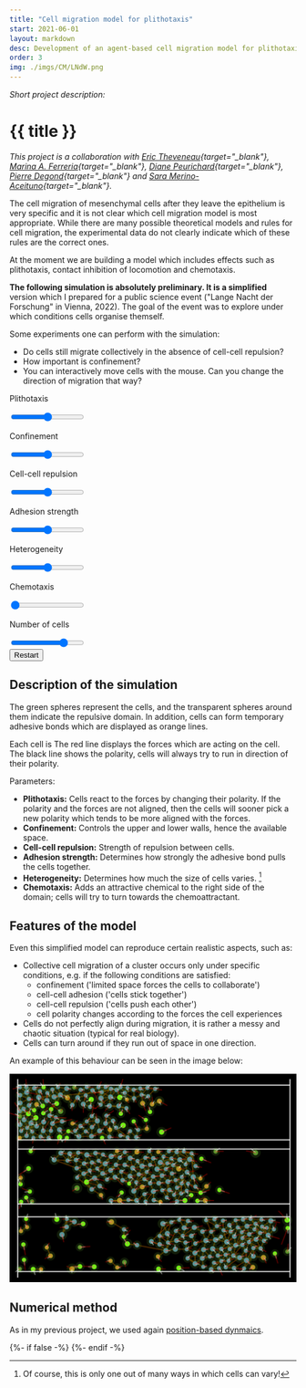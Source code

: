 ```yaml
---
title: "Cell migration model for plithotaxis"
start: 2021-06-01
layout: markdown
desc: Development of an agent-based cell migration model for plithotaxis.
order: 3
img: ./imgs/CM/LNdW.png
---
```



_Short project description:_
# {{ title }}

*This project is a collaboration with [Eric Theveneau](https://cbi-toulouse.fr/eng/equipe-theveneau){target="_blank"}, [Marina A. Ferreria](https://marinaaferreira.wordpress.com/){target="_blank"}, [Diane Peurichard](https://sites.google.com/site/dianepeurichard/home){target="_blank"}, [Pierre Degond](https://sites.google.com/site/degond/Home){target="_blank"} and [Sara Merino-Aceituno](https://sites.google.com/view/saramerinoaceituno){target="_blank"}.*

The cell migration of mesenchymal cells after they leave the epithelium is very specific and it is not clear 
which cell migration model is most appropriate. While there are many possible theoretical models and rules for cell migration, the experimental data do not clearly indicate which of these rules are the correct ones. 

At the moment we are building a model which includes effects such as plithotaxis, contact inhibition of locomotion
and chemotaxis. 


**The following simulation is absolutely preliminary. It is a simplified** version which I prepared for a public science event ("Lange Nacht der Forschung" in Vienna, 2022). The goal of the event was to explore under which conditions cells organise themself.

Some experiments one can perform with the simulation: 
- Do cells still migrate collectively in the absence of cell-cell repulsion?
- How important is confinement? 
- You can interactively move cells with the mouse. Can you change the direction of migration that way? 

<div>

<div class="grid md:grid-cols-3 grid-cols-2 prose-p:p-0 prose-p:m-0">
<div>
<p>Plithotaxis</p>
<input type="range" id="sl_plitho" ></input>
</div>
<div>
<p>Confinement</p>
<input type="range" id="sl_confinement" ></input>
</div>
<div>
<p>Cell-cell repulsion</p>
<input type="range" id="sl_soft_rep" ></input>
</div>
<div>
<p>Adhesion strength</p>
<input type="range" id="sl_adh_stiffness" ></input>
</div>
<div>
<p>Heterogeneity</p>
<input type="range" id="sl_heterogeneity" ></input>
</div>
<div>
<p>Chemotaxis</p>
<input type="range" id="sl_chemo" value="0"></input>
</div>
<div>
<p>Number of cells</p>
<input type="range" id="sl_N" value="90" min="0" max="120" step="10"></input>
</div>
</div>

<div id="sim_cm" class="max-w-full;">
</div>

<div class="container mx-auto w-max">
<button id="sim_1_reset" class="flex border-2 border-red-600 hover:bg-red-300 bg-red-200 rounded-xl pl-4 pr-4 mb-4 drop-shadow-xl">Restart</button>
</div>
</div>


## Description of the simulation

The green spheres represent the cells, and the transparent spheres around them indicate the 
repulsive domain. In addition, cells can form temporary adhesive bonds which are displayed as orange lines.

 Each cell is The red line displays the forces which are acting on the cell.
The black line shows the polarity, cells will always try to run in direction of their polarity.

Parameters:
- **Plithotaxis:** Cells react to the forces by changing their polarity. If the polarity and the forces are not aligned, then the cells will sooner pick a new polarity which tends to be more aligned with the forces.
- **Confinement:** Controls the upper and lower walls, hence the available space.
- **Cell-cell repulsion:** Strength of repulsion between cells.
- **Adhesion strength:** Determines how strongly the adhesive bond pulls the cells together.
- **Heterogeneity:** Determines how much the size of cells varies. [^het]
- **Chemotaxis:** Adds an attractive chemical to the right side of the domain; cells will try to turn towards the chemoattractant.

[^het]: Of course, this is only one out of many ways in which cells can vary!

## Features of the model

Even this simplified model can reproduce certain realistic aspects, such as:
- Collective cell migration of a cluster occurs only under specific conditions, e.g. if the following conditions are satisfied:
    - confinement ('limited space forces the cells to collaborate')
    - cell-cell adhesion ('cells stick together')
    - cell-cell repulsion ('cells push each other')
    - cell polarity changes according to the forces the cell experiences
- Cells do not perfectly align during migration, it is rather a messy and chaotic situation (typical for real biology).
- Cells can turn around if they run out of space in one direction.

An example of this behaviour can be seen in the image below:

![](imgs/CM/cm_01-3.png)

## Numerical method

As in my previous project, we used again [position-based dynmaics](../position-based-dynamics).



<!-- this is here to allow markdown preview with scripts -->
{%- if false -%}
    <script src="https://cdnjs.cloudflare.com/ajax/libs/p5.js/1.4.1/p5.min.js" integrity="sha512-NxocnqsXP3zm0Xb42zqVMvjQIktKEpTIbCXXyhBPxqGZHqhcOXHs4pXI/GoZ8lE+2NJONRifuBpi9DxC58L0Lw==" crossorigin="anonymous" referrerpolicy="no-referrer"></script>
{%- endif -%}


<div>

<script>



    let sim_cm = function(p) {

        let parent = document.getElementById('sim_cm');
        let sl_chemo = document.getElementById('sl_chemo');
        let sl_plitho = document.getElementById('sl_plitho');
        let sl_soft_rep = document.getElementById('sl_soft_rep');
        let sl_adh_stiffness = document.getElementById('sl_adh_stiffness');
        let sl_confinement = document.getElementById('sl_confinement');
        let sl_heterogeneity = document.getElementById('sl_heterogeneity');
        let sl_N = document.getElementById('sl_N');
    
        let p_def = {
            r: 20,
            r_spread: 5, 
            chemo: 0.1,
            run_speed: 1.2, 
            tumble_speed: 0.5, 
            cil_speed: 0.7, 
            cluster_speed: 0.8, 
            run_dur: 15.0, 
            tumble_dur: 6.0, 
            rotation_dur: 2.0, 
            cil_dur: 5.0,
            new_adh_dur: 3.0, 
            break_adh_dur: 12.0, 
            cntc_dur: 1.0,
            diff_coef: 0.02,  
            adh_stiffness: 0.02,
            plitho_align: 50,
            plitho_max: 50,
            plitho_min: 0.1,
            plitho_spread: 3.14 / 1.5,
            plitho_dur: 3,
            soft_rep: 0.2,
            wall_rep: 0.2,
            n_substeps: 10,
            mu: 2
        };
    
        let p1 = {...p_def};
        let p2 = {...p_def};
        // global (constant) parameters 
        const s = 20;
        // internal width/height of the scene
        const w = 800; // in mu meter!
        const h = 600; // in mu meter
        const aspect = w/h;

        const pv = p5.Vector;
        const game_mode = 1;
    
        let cells = [], walls = [], cnts, grads;
    
        // model parameters
        const D = 0.2;
    
        class Cell {
        constructor(t){
            const alpha = p.random(0, 2*p.PI);
            this.pol = p.createVector(p.sin(alpha), p.cos(alpha));
            this.f = p.createVector(0.0, 0.0);
            this.r_h = 10;  // in mu meter
            this.r_s = 20;  // in mu meter
            this.rand = p.random(0,1);
            this.type = t;
            this.mode = 0;
            this.pos = p.createVector(p.random(0, w/2), p.random(h/4, 3*h/4));
            this.col = {r: 80, g: 150, b: 50};
        }
        draw() {
            p.noStroke();
            p.fill(this.col.r, this.col.g, this.col.b, 80);
            p.circle(this.pos.x, this.pos.y, this.r_s*2);
            
            /*
            if( this.mode == 0) {
            p.fill(this.col.r, this.col.g + 100, this.col.b);  
            } 
            else if ( this.mode == 1 ) {
            p.fill(this.col.r, this.col.g, this.col.b);
            } 
            else if ( this.mode == 2 ) {
            p.fill(this.col.r + 100, this.col.g, this.col.b);  
            } 
            else 
            {
            p.fill(this.col.r, this.col.g, this.col.b + 100);
            }
            p.circle(this.pos.x, this.pos.y, this.r_h*2);
            */
            p.fill(this.col.r, this.col.g, this.col.b);
            p.circle(this.pos.x, this.pos.y, this.r_h*2);

            p.stroke(0,0,0, 120);
            p.line(this.pos.x, this.pos.y, this.pos.x + this.r_s * this.pol.x, this.pos.y + this.r_s * this.pol.y);
            if( true ) {
            p.stroke(150,0,0, 70);
            p.line(this.pos.x, this.pos.y, this.pos.x + this.r_s * this.f.x, this.pos.y + this.r_s * this.f.y);
            }  
        }
        }
    
        class Contacts {
        constructor(N){
            this.cnts = [];
            for( let i = 0; i < N; ++i) {
            this.cnts[i] = [];
            for( let j = 0; j < N; ++j) {
                this.cnts[i][j] = false;
            }
            }
        }
    
        addContact(i, j) {
            this.cnts[i][j] = true;
            this.cnts[j][i] = true;
        }
    
        removeContact(i, j) {
            this.cnts[i][j] = false;
            this.cnts[j][i] = false;
        }
    
        hasContact(i, j) {
            return this.cnts[i][j];
        }
    
        
        draw(cells) {
            p.strokeWeight(4);
            p.stroke(200,100,0, 120 * p.map(p1.adh_stiffness,0,p_def.adh_stiffness*2,0,2));
            for( let i = 0; i < cells.length; ++i) {
                for( let j = 0; j < i; ++j) {
                    if ( this.cnts[i][j] ) {
                    p.line(cells[i].pos.x, cells[i].pos.y, cells[j].pos.x, cells[j].pos.y);
                    }
                }
            }
        }
        }
    
    
        let N = 100;
        let first_step = true;
        
        function init() {
        first_step = true
        switch(game_mode) {
            default:
            walls = [
                {pos: p.createVector(w/2, 10), normal: p.createVector(0.0, 1.0), l: w-20},
                {pos: p.createVector(w/2, h-10), normal: p.createVector(0.0, -1.0), l: w-20},
                {pos: p.createVector(10, h/2), normal: p.createVector(1.0, 0.0), l: h-20},
                {pos: p.createVector(w-10, h/2), normal: p.createVector(-1.0, 0.0), l: h-20}]
            
            grads = {pos: p.createVector(w - 10, 128 + ((h-128)/2))};
    
            cells.length = 0;
            for(let i = 0; i < N; i++){
                cells.push( new Cell(0) );
            }
    
            cells.length = 0;
            const N2 = N; //round(N/2);
            for(let i = 0; i < N2; i++){
                cells.push( new Cell(0) );
            }
            
            for(let i = N2; i < N; i++){
                cells.push( new Cell(1) );
            }
        }
    
        cnts = new Contacts(cells.length);
        cnts.addContact(0,1);
    
        }
    
        p.setup = function() { 
            const height_proposal = parent.clientHeight;
            const width_proposal = parent.clientWidth;
            const aspect_proposal = width_proposal / height_proposal;
            p.createCanvas(width_proposal, height_proposal * aspect_proposal / aspect);  
            p.frameRate(30);
    
            init();
        }
    
        let t = 0.0;
    
        const modeRun = 0;
        const modeTumble = 1;
        const modeCIL = 2;
        const modeCluster = 3;
        const tf = 1000;
    
        function expRand(rate) {
            return p.random() <= (1.0 - p.exp(-p.deltaTime / (rate * tf) ));
        }
    
    
        function P(i) {
        return (game_mode == 0 || cells[i].type == 0) ? p1 : p2; 
        }
    
        function timeStep() {

            if( sl_N.value != cells.length ) {
                N = sl_N.value; 
                init();
            }

            p1.chemo = sl_chemo.value / 100 * p_def.chemo;
            p1.plitho_align = sl_plitho.value / 100 * p_def.plitho_align;
            p1.r_spread = ( 4 - p.map(100 - sl_heterogeneity.value,0,100,0,4)) * p_def.r_spread;
            p1.adh_stiffness = p.map(sl_adh_stiffness.value,0, 100,0,2) * p.map(sl_adh_stiffness.value,0, 100,0,2) * p_def.adh_stiffness;
            p1.soft_rep = p.map(sl_soft_rep.value, 0, 100, 0.7, 2) * p_def.soft_rep;

            const p_wall = p.sqrt(sl_confinement.value / 100);
            walls[0].pos.y = 10 + p_wall*(h-40)/2;
            walls[1].pos.y = h - p_wall*(h-40)/2;

            for( let i = 0; i < cells.length; ++i) {
                cells[i].r_s = p1.r + p1.r_spread * (p.pow(cells[i].rand,2) - 0.5);
                cells[i].r_h = cells[i].r_s/2;
            }

            /*
            p.soft_rep = 2*sl_1.val * p_def.soft_rep;
            p.adh_stiffness = pow(2*sl_2.val,2) * p_def.adh_stiffness;
            const p3 = abs(1 - 2*sl_3.val);
            walls[0].pos.y = y(25) + p3 * y(35);
            walls[1].pos.y = y(95) - p3 * y(35);
            p.plitho_align = 2*sl_4.val * p_def.plitho_align;
            p.plitho_spread = (2 - 2*sl_4.val) * p_def.plitho_spread;
            p.tumble_dur = (2*sl_5.val) * p.tumble_dur;
            p.chemo = (sl_6.val) * p_def.chemo;
            p.r_spread = pow(2*sl_7.val, 2) * p_def.r_spread;
            for( let i = 0; i < cells.length; ++i) {
            cells[i].r_s = p.r + p.r_spread * (pow(cells[i].rand,2) - 0.5);
            cells[i].r_h = cells[i].r_s/2;
            }
            p.run_speed = (2*sl_8.val) * p_def.run_speed;
            p.cluster_speed = (2*sl_8.val) * p_def.cluster_speed;
            */
    
        const dt = p.min(p.deltaTime / p1.n_substeps, 50 / p1.n_substeps);
        
    
        for( let step = 0; step < p1.n_substeps; ++step ) {
            // remove contacts 
            for( let i = 0; i < cells.length; ++i) {
            for( let j = 0; j < i; ++j) {
                if( expRand(p1.break_adh_dur) ) {
                cnts.removeContact(i, j);
                }
            }
            }
    
            // add contacts
            for( let i = 0; i < cells.length; ++i) {
            for( let j = 0; j < i; ++j) {
                const Rij = cells[i].r_s + cells[j].r_s;
                if( cells[i].type == cells[j].type && pv.dist(cells[i].pos, cells[j].pos) < Rij && expRand(P(i).new_adh_dur) ) {
                cnts.addContact(i, j);
                }
            }
            }
    
            // switch between modes
            for( let i = 0; i < cells.length; ++i) {
            let n_contacts = 0;
            let j = 0;
            for( let k = 0; k < cells.length; ++k ) {
                if( cnts.hasContact(i,k) ) {
                n_contacts += 1;
                j = k;
                }
            }
    
    
            let mi = cells[i].mode;
            if ( (mi == modeRun || mi == modeTumble) && n_contacts > 0 && expRand(p1.cntc_dur) ) {
                if( n_contacts == 1 ) {
                cells[i].mode = modeCIL;
                cells[i].pol.normalize().mult(p1.cil_speed);
                }
                else {              
                cells[i].mode = modeCluster;
                cells[i].pol.normalize().mult(p1.cluster_speed);
                }
            }
            else if ( mi == modeRun ) {
                if ( expRand(p1.run_dur) ) {
                cells[i].mode = modeTumble;
                cells[i].pol.normalize().mult(p1.tumble_speed);
    
                }
            } else if (mi == modeTumble ) {
                if ( expRand(p1.tumble_dur) ) {
                cells[i].mode = modeRun;
                cells[i].pol.normalize().mult(p1.run_speed);
                }
                else if ( expRand(p1.rotation_dur) ) {         
                cells[i].pol.x = p.sin(p.random(0,2*p.PI));        
                cells[i].pol.y = p.cos(p.random(0,2*p.PI));
                cells[i].pol.normalize().mult(p1.run_speed);
                }
            }
            else if ( mi == modeCIL ) {
                if ( n_contacts > 1 ) {
                cells[i].mode = modeCluster;
                cells[i].pol.normalize().mult(p1.cluster_speed);
                }
                else if ( expRand(p1.cil_dur) ) {
                if ( n_contacts >= 1 ) {
                    cnts.removeContact(i, j);
    
                    const xixj = pv.sub(cells[j].pos, cells[i].pos);
                    cells[j].mode = modeRun;
                    cells[j].pol.set( xixj );
                    cells[j].pol.normalize().mult(p1.run_speed);
                    
                    cells[i].pol.set( xixj ).mult(-1);
                }
                cells[i].mode = modeRun;
                cells[i].pol.normalize().mult(p1.run_speed);
                }
            }
            else if ( mi == modeCluster ) {
                if ( n_contacts == 0 ) {
                cells[i].mode = modeRun;
                cells[i].pol.normalize().mult(p1.run_speed);
                }
                else if ( n_contacts == 1 ) {
                cells[i].mode = modeCIL;
                cells[i].pol.normalize().mult(p1.cil_speed);
                }
                else 
                {
                const s = cells[i].pol.mag();
                let rate = P(i).plitho_dur;
                if ( s > 0 ) {
                    rate += P(i).plitho_align/p1.mu * pv.dot(cells[i].pol, cells[i].f)/s;
                }
                rate = p.min(p1.plitho_max, rate);
                rate = p.max(p1.plitho_min, rate);
    
                if ( expRand(rate) ) {
                    cells[i].pol.set( cells[i].f )
                    .normalize()
                    .mult(P(i).cluster_speed).rotate(p.random(-1,1)*P(i).plitho_spread);   
                }
                }
            }
            }
    
            // compute forces 
            const mu_f = 0.1;
            for(let i = 0; i < cells.length; ++i) {
            cells[i].f.set(0.0,0.0);
    
            if ( p1.chemo > 0 ) {
                xica = pv.sub(grads.pos, cells[i].pos);
                const angl = xica.angleBetween(cells[i].pol);
                cells[i].pol.setHeading(cells[i].pol.heading() - dt/100 * P(i).chemo *angl );
            }
            }
    
            for(let i = 0; i < cells.length; ++i) {
            cells[i].f.add( pv.mult(cells[i].pol,  p1.mu) );
    
            for(let j = 0; j < i; ++j) {
                const xixj = pv.sub( cells[j].pos, cells[i].pos );
                if ( cnts.hasContact(i, j) ) {
                cells[i].f.add( pv.mult(xixj, p1.adh_stiffness ) );
                cells[j].f.sub( pv.mult(xixj, p1.adh_stiffness ) );
                }
    
                const d = pv.dist(cells[j].pos, cells[i].pos);
                const Rij = cells[i].r_s + cells[j].r_s;
                if( d < Rij && d > Rij/10) {
                cells[i].f.add( pv.mult(xixj, -P(i).soft_rep * (Rij - d)/d ) );
                cells[j].f.sub( pv.mult(xixj, -P(j).soft_rep * (Rij - d)/d ) );
                }
            }
            
            for(let iw = 0; iw < walls.length; ++iw) {
                const wall = walls[iw];
                const d = pv.dot(pv.sub(cells[i].pos, wall.pos), wall.normal);
                if( d > 0 && p.abs(d) < cells[i].r_s  && pv.dist(cells[i].pos, wall.pos) < wall.l/2 + cells[i].r_h) {
                cells[i].f.sub( pv.mult(wall.normal, (p.abs(d)-cells[i].r_s) * P(i).soft_rep) );
                }
                if( d < 0 && p.abs(d) < cells[i].r_s  && pv.dist(cells[i].pos, wall.pos) < wall.l/2 + cells[i].r_h) {
                cells[i].f.add( pv.mult(wall.normal, (p.abs(d)-cells[i].r_s) * P(i).soft_rep) );
                }
            }
            }
    
    
            for(let i = 0; i < cells.length; ++i) {
            // noise 
            cells[i].pos.x += p.sqrt(dt) * p1.diff_coef * p.randomGaussian()
            cells[i].pos.y += p.sqrt(dt) * p1.diff_coef * p.randomGaussian()
    
            // add force
            cells[i].pos.x += mu_f * dt * cells[i].f.x / p1.mu;
            cells[i].pos.y += mu_f * dt * cells[i].f.y / p1.mu;
    
            }
    
            for(let i = 0; i < cells.length; ++i) {
            for(let j = 0; j < i; ++j ) {
                const Rij = cells[i].r_h + cells[j].r_h;
                const d = pv.dist(cells[i].pos, cells[j].pos) - Rij;
                if ( d < 0.0 && d != -Rij) {
                const xixj = pv.sub(cells[i].pos, cells[j].pos);
                xixj.mult(0.5 * d/(d+Rij));
                cells[i].pos.sub(xixj);
                cells[j].pos.add(xixj);
                }
            }
    
            // fix constraints
            for(let iw = 0; iw < walls.length; ++iw) {
                const wall = walls[iw];
                let d = pv.dot(pv.sub(cells[i].pos, wall.pos), wall.normal);
                
                if( !first_step && game_mode == 1) {   
                    if( d < cells[i].r_h ) {
                    cells[i].pos.sub( pv.mult(wall.normal, d - cells[i].r_h) );
                }   
                    /*      
                if( d > 0 && p.abs(d) < cells[i].r_h  && pv.dist(cells[i].pos, wall.pos) < wall.l/2 + cells[i].r_h) {
                    cells[i].pos.sub( pv.mult(wall.normal, p.abs(d) - cells[i].r_h) );
                }
                if( d < 0 && p.abs(d) < cells[i].r_h  && pv.dist(cells[i].pos, wall.pos) < wall.l/2 + cells[i].r_h) {
                    cells[i].pos.sub( pv.mult(wall.normal, p.abs(d) - cells[i].r_h) );
                    //cells[i].pos.add( pv.mult(wall.normal, p.abs(d) - cells[i].r_h) );
                }
                */
                }
                else 
                {
                d -= cells[i].r_h;
                if( d < 0 ) {
                    cells[i].pos.sub( pv.mult(wall.normal, d) );
                }
    
                }
            }
            }
        }
    
        first_step = false;
        }
    
    
        let dragging = false; // Is the object being dragged?
        let dragIndex = -1;
        let offset;     // Mouseclick offset
        let lastMouse;  // Mouseclick last pos 
        let sX, sY;
    
        p.draw = function() {
            p.background(255);
            const aspect_adj = p.width / p.height;
            sX = p.width / w;
            sY = p.height / h * aspect_adj / aspect;
            p.scale( sX, sY );
            p.strokeWeight(2);
            p.noStroke();
    
            for( let r = 0; r < 25; ++r) {
                p.noStroke();
                p.fill(255,128,0,60.0 * ((game_mode == 2 ) ? 0.1 : p1.chemo) );
                p.circle(grads.pos.x, grads.pos.y, r*30);
            }
    
            t = t + p.deltaTime;
            timeStep();
    

            // Adjust location if being dragged
            if (dragging && dragIndex >= 0 && dragIndex < cells.length) {
                cells[dragIndex].pos.x = p.mouseX/sX;
                cells[dragIndex].pos.y = p.mouseY/sY;
            }

            cnts.draw(cells);
            for(let i = 0; i < cells.length; ++i) {
                cells[i].draw();
            }
    
            for( let i = 0; i < walls.length; i++) {
                const w = walls[i];
                const dx = w.normal.y * w.l / 2;
                const dy = -w.normal.x * w.l / 2;
                p.stroke(0);
                p.line(w.pos.x - dx, w.pos.y - dy, w.pos.x + dx, w.pos.y + dy)
            }
        }

        p.mousePressed = function() {
            let dm = 2*(w+h); 
            let di;
            mouse = p.createVector( p.mouseX/sX, p.mouseY/sY );
            for( let i = 0; i < cells.length; ++i) {        
                di = mouse.dist(cells[i].pos);
                if( di < dm ) {
                    dragIndex = i;
                    dm = di;
                }
            }

            if( dragIndex >= 0 && dragIndex < cells.length && dm <= cells[dragIndex].r_s ) {
                dragging = true;
            }
        }


        p.mouseReleased = function() {
            // Quit dragging
            dragging = false;
        }

        p.windowResized = function() {
            const height_proposal = parent.clientHeight;
            const width_proposal = parent.clientWidth;
            const aspect_proposal = width_proposal / height_proposal;
            p.resizeCanvas(width_proposal, height_proposal * aspect_proposal / aspect);
        }

        let run_btn = document.getElementById("sim_1_reset");
        run_btn.onclick = function(){init();};

    }
    
    let sim_cm_p5 = new p5(sim_cm, 'sim_cm');
</script>

</div>

[^1]: Our main model are neural crest cells which undergo EMT in the early stages of the development of chicken embryo.
